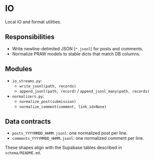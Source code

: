 # IO

Local IO and format utilities.

## Responsibilities
- Write newline-delimited JSON (`*.jsonl`) for posts and comments.
- Normalize PRAW models to stable dicts that match DB columns.

## Modules
- `io_streams.py`:
  - `write_jsonl(path, records)`
  - `append_jsonl(path, record)` / `append_jsonl_many(path, records)`
- `normalizers.py`:
  - `normalize_post(submission)`
  - `normalize_comment(comment, link_id=None)`

## Data contracts
- `posts_YYYYMMDD_HHMM.jsonl`: one normalized post per line.
- `comments_YYYYMMDD_HHMM.jsonl`: one normalized comment per line.

These shapes align with the Supabase tables described in `schema/README.md`.
